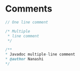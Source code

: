 # Comments

``` java
// One line comment

/* Multiple
 * line comment
 */

/**
* Javadoc multiple-line comment
* @author Nanashi
*/
```
